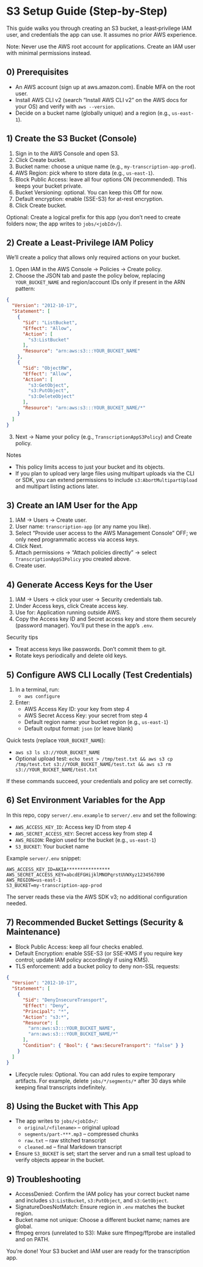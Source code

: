# S3 Setup Guide (Step‑by‑Step)

This guide walks you through creating an S3 bucket, a least‑privilege IAM user, and credentials the app can use. It assumes no prior AWS experience.

Note: Never use the AWS root account for applications. Create an IAM user with minimal permissions instead.

## 0) Prerequisites
- An AWS account (sign up at aws.amazon.com). Enable MFA on the root user.
- Install AWS CLI v2 (search “Install AWS CLI v2” on the AWS docs for your OS) and verify with `aws --version`.
- Decide on a bucket name (globally unique) and a region (e.g., `us-east-1`).

## 1) Create the S3 Bucket (Console)
1. Sign in to the AWS Console and open S3.
2. Click Create bucket.
3. Bucket name: choose a unique name (e.g., `my-transcription-app-prod`).
4. AWS Region: pick where to store data (e.g., `us-east-1`).
5. Block Public Access: leave all four options ON (recommended). This keeps your bucket private.
6. Bucket Versioning: optional. You can keep this Off for now.
7. Default encryption: enable (SSE-S3) for at-rest encryption.
8. Click Create bucket.

Optional: Create a logical prefix for this app (you don’t need to create folders now; the app writes to `jobs/<jobId>/`).

## 2) Create a Least‑Privilege IAM Policy
We’ll create a policy that allows only required actions on your bucket.

1. Open IAM in the AWS Console → Policies → Create policy.
2. Choose the JSON tab and paste the policy below, replacing `YOUR_BUCKET_NAME` and region/account IDs only if present in the ARN pattern:

```json
{
  "Version": "2012-10-17",
  "Statement": [
    {
      "Sid": "ListBucket",
      "Effect": "Allow",
      "Action": [
        "s3:ListBucket"
      ],
      "Resource": "arn:aws:s3:::YOUR_BUCKET_NAME"
    },
    {
      "Sid": "ObjectRW",
      "Effect": "Allow",
      "Action": [
        "s3:GetObject",
        "s3:PutObject",
        "s3:DeleteObject"
      ],
      "Resource": "arn:aws:s3:::YOUR_BUCKET_NAME/*"
    }
  ]
}
```

3. Next → Name your policy (e.g., `TranscriptionAppS3Policy`) and Create policy.

Notes
- This policy limits access to just your bucket and its objects.
- If you plan to upload very large files using multipart uploads via the CLI or SDK, you can extend permissions to include `s3:AbortMultipartUpload` and multipart listing actions later.

## 3) Create an IAM User for the App
1. IAM → Users → Create user.
2. User name: `transcription-app` (or any name you like).
3. Select “Provide user access to the AWS Management Console” OFF; we only need programmatic access via access keys.
4. Click Next.
5. Attach permissions → “Attach policies directly” → select `TranscriptionAppS3Policy` you created above.
6. Create user.

## 4) Generate Access Keys for the User
1. IAM → Users → click your user → Security credentials tab.
2. Under Access keys, click Create access key.
3. Use for: Application running outside AWS.
4. Copy the Access key ID and Secret access key and store them securely (password manager). You’ll put these in the app’s `.env`.

Security tips
- Treat access keys like passwords. Don’t commit them to git.
- Rotate keys periodically and delete old keys.

## 5) Configure AWS CLI Locally (Test Credentials)
1. In a terminal, run:
   - `aws configure`
2. Enter:
   - AWS Access Key ID: your key from step 4
   - AWS Secret Access Key: your secret from step 4
   - Default region name: your bucket region (e.g., `us-east-1`)
   - Default output format: `json` (or leave blank)

Quick tests (replace `YOUR_BUCKET_NAME`):
- `aws s3 ls s3://YOUR_BUCKET_NAME`
- Optional upload test: `echo test > /tmp/test.txt && aws s3 cp /tmp/test.txt s3://YOUR_BUCKET_NAME/test.txt && aws s3 rm s3://YOUR_BUCKET_NAME/test.txt`

If these commands succeed, your credentials and policy are set correctly.

## 6) Set Environment Variables for the App
In this repo, copy `server/.env.example` to `server/.env` and set the following:

- `AWS_ACCESS_KEY_ID`: Access key ID from step 4
- `AWS_SECRET_ACCESS_KEY`: Secret access key from step 4
- `AWS_REGION`: Region used for the bucket (e.g., `us-east-1`)
- `S3_BUCKET`: Your bucket name

Example `server/.env` snippet:
```
AWS_ACCESS_KEY_ID=AKIA****************
AWS_SECRET_ACCESS_KEY=abcdEFGHijklMNOPqrstUVWXyz1234567890
AWS_REGION=us-east-1
S3_BUCKET=my-transcription-app-prod
```

The server reads these via the AWS SDK v3; no additional configuration needed.

## 7) Recommended Bucket Settings (Security & Maintenance)
- Block Public Access: keep all four checks enabled.
- Default Encryption: enable SSE-S3 (or SSE-KMS if you require key control; update IAM policy accordingly if using KMS).
- TLS enforcement: add a bucket policy to deny non-SSL requests:

```json
{
  "Version": "2012-10-17",
  "Statement": [
    {
      "Sid": "DenyInsecureTransport",
      "Effect": "Deny",
      "Principal": "*",
      "Action": "s3:*",
      "Resource": [
        "arn:aws:s3:::YOUR_BUCKET_NAME",
        "arn:aws:s3:::YOUR_BUCKET_NAME/*"
      ],
      "Condition": { "Bool": { "aws:SecureTransport": "false" } }
    }
  ]
}
```

- Lifecycle rules: Optional. You can add rules to expire temporary artifacts. For example, delete `jobs/*/segments/*` after 30 days while keeping final transcripts indefinitely.

## 8) Using the Bucket with This App
- The app writes to `jobs/<jobId>/`:
  - `original/<filename>` – original upload
  - `segments/part-***.mp3` – compressed chunks
  - `raw.txt` – raw stitched transcript
  - `cleaned.md` – final Markdown transcript
- Ensure `S3_BUCKET` is set; start the server and run a small test upload to verify objects appear in the bucket.

## 9) Troubleshooting
- AccessDenied: Confirm the IAM policy has your correct bucket name and includes `s3:ListBucket`, `s3:PutObject`, and `s3:GetObject`.
- SignatureDoesNotMatch: Ensure region in `.env` matches the bucket region.
- Bucket name not unique: Choose a different bucket name; names are global.
- ffmpeg errors (unrelated to S3): Make sure ffmpeg/ffprobe are installed and on PATH.

You’re done! Your S3 bucket and IAM user are ready for the transcription app.
